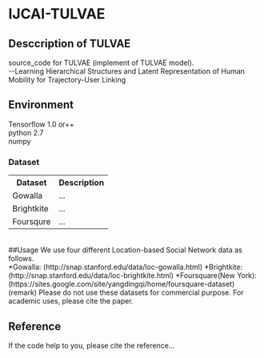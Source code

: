 # IJCAI-TULVAE
## Desccription of TULVAE
source_code for TULVAE (implement of TULVAE model).<br>
--Learning Hierarchical Structures and Latent Representation
of Human Mobility for Trajectory-User Linking
## Environment
Tensorflow 1.0 or++<br> 
python 2.7<br>
numpy
### Dataset
<div>
    <table border="0">
	  <tr>
	    <th>Dataset</th>
	    <th>Description</th>
	  </tr>
	  <tr>
	    <td>Gowalla</td>
	    <td>...</td>
	  </tr>
    <tr>
	    <td>Brightkite</td>
	    <td>...</td>
	  </tr>
    	  <tr>
	    <td>Foursqure</td>
	    <td>...</td>
	  </tr>
    </table>
</div>
<br>
##Usage
We use four different Location-based Social Network data as follows.<br>
*Gowalla: (http://snap.stanford.edu/data/loc-gowalla.html)
*Brightkite: (http://snap.stanford.edu/data/loc-brightkite.html)
*Foursquare(New York): (https://sites.google.com/site/yangdingqi/home/foursquare-dataset) <br>
(remark) Please do not use these datasets for commercial purpose. For academic uses, please cite the paper.

## Reference
If the code help to you, please cite the reference...
